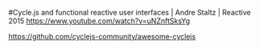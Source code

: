 #Cycle.js and functional reactive user interfaces | Andre Staltz | Reactive 2015
https://www.youtube.com/watch?v=uNZnftSksYg


https://github.com/cyclejs-community/awesome-cyclejs
